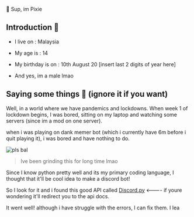 👋 Sup, im Pixie

## **Introduction 👀**

- I live on : Malaysia

- My age is : 14

- My birthday is on : 10th August 20 [insert last 2 digits of year here]

- And yes, im a male lmao

## **Saying some things 💬** (ignore it if you want)

Well, in a world where we have pandemics and lockdowns. When week 1 of lockdown begins, I was bored, sitting on my laptop and watching some servers (since im a mod on one server).

when i was playing on dank memer bot (which i currently have 6m before i quit playing it), i was bored and have nothing to do.

![pls bal](https://cdn.discordapp.com/attachments/802784228688396338/848197165146701874/unknown.png)
> Ive been grinding this for long time lmao


Since I know python pretty well and its my primary coding language, I thought that it'll be cool idea to make a discord bot!

So I look for it and i found this good API called [Discord.py](https://discordpy.readthedocs.io/en/stable/) <---- if youre wondering it'll redirect you to the api docs.

It went well! although i have struggle with the errors, I can fix them. I lea
